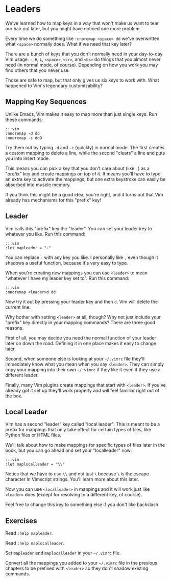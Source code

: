 Leaders
=======

We've learned how to map keys in a way that won't make us want to tear our hair
out later, but you might have noticed one more problem.

Every time we do something like `:nnoremap <space> dd` we've overwritten what
`<space>` normally does.  What if we need that key later?

There are a bunch of keys that you don't normally need in your day-to-day Vim
usage.  `-`, `H`, `L`, `<space>`, `<cr>`, and `<bs>` do things that you almost
never need (in normal mode, of course).  Depending on how you work you may find
others that you never use.

Those are safe to map, but that only gives us six keys to work with.  What
happened to Vim's legendary customizability?

Mapping Key Sequences
---------------------

Unlike Emacs, Vim makes it easy to map more than just single keys.  Run these
commands:

    :::vim
    :nnoremap -d dd
    :nnoremap -c ddO

Try them out by typing `-d` and `-c` (quickly) in normal mode.  The first
creates a custom mapping to delete a line, while the second "clears" a line and
puts you into insert mode.

This means you can pick a key that you don't care about (like `-`) as a "prefix"
key and create mappings on top of it.  It means you'll have to type an extra key
to activate the mappings, but one extra keystroke can easily be absorbed into
muscle memory.

If you think this might be a good idea, you're right, and it turns out that Vim
already has mechanisms for this "prefix" key!

Leader
------

Vim calls this "prefix" key the "leader".  You can set your leader key to
whatever you like.  Run this command:

    :::vim
    :let mapleader = "-"

You can replace `-` with any key you like.  I personally like `,` even though it
shadows a useful function, because it's very easy to type.

When you're creating new mappings you can use `<leader>` to mean "whatever
I have my leader key set to".  Run this command:

    :::vim
    :nnoremap <leader>d dd

Now try it out by pressing your leader key and then `d`.  Vim will delete the
current line.

Why bother with setting `<leader>` at all, though?  Why not just include your
"prefix" key directly in your mapping commands?  There are three good reasons.

First of all, you may decide you need the normal function of your leader later
on down the road.  Defining it in one place makes it easy to change later.

Second, when someone else is looking at your `~/.vimrc` file they'll immediately
know what you mean when you say `<leader>`.  They can simply copy your mapping
into their own `~/.vimrc` if they like it even if they use a different leader.

Finally, many Vim plugins create mappings that start with `<leader>`.  If you've
already got it set up they'll work properly and will feel familiar right out of
the box.

Local Leader
------------

Vim has a second "leader" key called "local leader".  This is meant to be
a prefix for mappings that only take effect for certain types of files, like
Python files or HTML files.

We'll talk about how to make mappings for specific types of files later in the
book, but you can go ahead and set your "localleader" now:

    :::vim
    :let maplocalleader = "\\"

Notice that we have to use `\\` and not just `\` because `\` is the escape
character in Vimscript strings.  You'll learn more about this later.

Now you can use `<localleader>` in mappings and it will work just like
`<leader>` does (except for resolving to a different key, of course).

Feel free to change this key to something else if you don't like backslash.

Exercises
---------

Read `:help mapleader`.

Read `:help maplocalleader`.

Set `mapleader` and `maplocalleader` in your `~/.vimrc` file.

Convert all the mappings you added to your `~/.vimrc` file in the previous
chapters to be prefixed with `<leader>` so they don't shadow existing commands.
